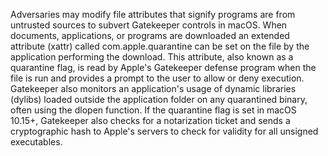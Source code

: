 Adversaries may modify file attributes that signify programs are from untrusted sources to subvert Gatekeeper controls in macOS. When documents, applications, or programs are downloaded an extended attribute (xattr) called com.apple.quarantine can be set on the file by the application performing the download. This attribute, also known as a quarantine flag, is read by Apple's Gatekeeper defense program when the file is run and provides a prompt to the user to allow or deny execution. Gatekeeper also monitors an application's usage of dynamic libraries (dylibs) loaded outside the application folder on any quarantined binary, often using the dlopen function. If the quarantine flag is set in macOS 10.15+, Gatekeeper also checks for a notarization ticket and sends a cryptographic hash to Apple's servers to check for validity for all unsigned executables.